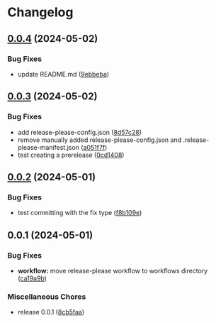 # Changelog

## [0.0.4](https://github.com/jariikonen/npm-version-test/compare/v0.0.3...v0.0.4) (2024-05-02)


### Bug Fixes

* update README.md ([9ebbeba](https://github.com/jariikonen/npm-version-test/commit/9ebbeba1b7d6639598b8999a252406ca2a724b6a))

## [0.0.3](https://github.com/jariikonen/npm-version-test/compare/v0.0.2...v0.0.3) (2024-05-02)


### Bug Fixes

* add release-please-config.json ([8d57c28](https://github.com/jariikonen/npm-version-test/commit/8d57c288edcf3c4bcf2cbe62eb32fdc6798ee419))
* remove manually added release-please-config.json and .release-please-manifest.json ([a051f7f](https://github.com/jariikonen/npm-version-test/commit/a051f7fde0fbfb534ec96b6fcc13e46aa555dd78))
* test creating a prerelease ([0cd1408](https://github.com/jariikonen/npm-version-test/commit/0cd14083ddae245df27d15dbec557a1738530ef4))

## [0.0.2](https://github.com/jariikonen/npm-version-test/compare/v0.0.1...v0.0.2) (2024-05-01)


### Bug Fixes

* test committing with the fix type ([f8b109e](https://github.com/jariikonen/npm-version-test/commit/f8b109e07b34c9cd03da2a8fab6a28a975862d28))

## 0.0.1 (2024-05-01)


### Bug Fixes

* **workflow:** move release-please workflow to workflows directory ([ca19a9b](https://github.com/jariikonen/npm-version-test/commit/ca19a9b940be82e07100ff594aa4ffd2f602944a))


### Miscellaneous Chores

* release 0.0.1 ([8cb5faa](https://github.com/jariikonen/npm-version-test/commit/8cb5faa1270a47ddce1f2cdf939cb7ccf5ef36ef))

